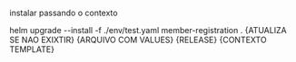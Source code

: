 ######

instalar passando o contexto
    
helm upgrade --install -f ./env/test.yaml member-registration .
     {ATUALIZA SE NAO EXIXTIR} {ARQUIVO COM VALUES} {RELEASE} {CONTEXTO TEMPLATE}
